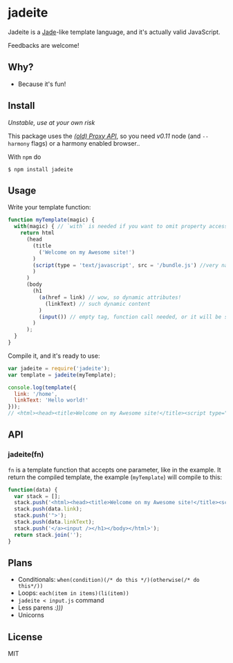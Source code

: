 # jadeite

Jadeite is a [Jade](http://jade-lang.com/)-like template language, and it's actually valid JavaScript.

Feedbacks are welcome!

## Why?

- Because it's fun!

## Install

*Unstable, use at your own risk*

This package uses the *[(old) Proxy API](https://developer.mozilla.org/en-US/docs/Web/JavaScript/Old_Proxy_API)*,
so you need *v0.11* node (and `--harmony` flags) or a harmony enabled browser..

With `npm` do

```
$ npm install jadeite
```

## Usage

Write your template function:

```js
function myTemplate(magic) {
  with(magic) { // `with` is needed if you want to omit property access
    return html
      (head
        (title
          ('Welcome on my Awesome site!')
        )
        (script(type = 'text/javascript', src = '/bundle.js') //very named arguments :o
        )
      )
      (body
        (h1
          (a(href = link) // wow, so dynamic attributes!
            (linkText) // such dynamic content
          )
          (input()) // empty tag, function call needed, or it will be substituted with the `input` variable
        )
      );
  }
}
```

Compile it, and it's ready to use:

```js
var jadeite = require('jadeite');
var template = jadeite(myTemplate);

console.log(template({
  link: '/home',
  linkText: 'Hello world!'
}));
// <html><head><title>Welcome on my Awesome site!</title><script type="text/javascript" src="/bundle.js" /></head><body><h1><a href="/home">Hello world!</a><input /></h1></body></html>
```

## API

### jadeite(fn)

`fn` is a template function that accepts one parameter, like in the example. It return the compiled template, the example (`myTemplate`) will compile to this:

```js
function(data) {
  var stack = [];
  stack.push('<html><head><title>Welcome on my Awesome site!</title><script type="text/javascript" src="/bundle.js" /></head><body><h1><a href="');
  stack.push(data.link);
  stack.push('">');
  stack.push(data.linkText);
  stack.push('</a><input /></h1></body></html>');
  return stack.join('');  
}
```

## Plans

- Conditionals: `when(condition)(/* do this */)(otherwise(/* do this*/))`
- Loops: `each(item in items)(li(item))`
- `jadeite < input.js` command
- Less parens *:)))*
- Unicorns

## License

MIT

